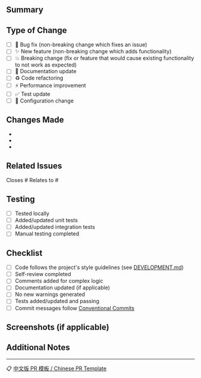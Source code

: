 ## Summary
<!-- Briefly describe what this PR does and why -->

## Type of Change
<!-- Mark the relevant option with an 'x' -->
- [ ] 🐛 Bug fix (non-breaking change which fixes an issue)
- [ ] ✨ New feature (non-breaking change which adds functionality)
- [ ] 💥 Breaking change (fix or feature that would cause existing functionality to not work as expected)
- [ ] 📝 Documentation update
- [ ] ♻️ Code refactoring
- [ ] ⚡ Performance improvement
- [ ] ✅ Test update
- [ ] 🔧 Configuration change

## Changes Made
<!-- List the specific changes in this PR -->
-
-
-

## Related Issues
<!-- Link to related issues using #issue_number -->
Closes #
Relates to #

## Testing
<!-- Describe the testing you've done -->
- [ ] Tested locally
- [ ] Added/updated unit tests
- [ ] Added/updated integration tests
- [ ] Manual testing completed

## Checklist
- [ ] Code follows the project's style guidelines (see [DEVELOPMENT.md](../DEVELOPMENT.md))
- [ ] Self-review completed
- [ ] Comments added for complex logic
- [ ] Documentation updated (if applicable)
- [ ] No new warnings generated
- [ ] Tests added/updated and passing
- [ ] Commit messages follow [Conventional Commits](https://www.conventionalcommits.org/)

## Screenshots (if applicable)
<!-- Add screenshots to demonstrate visual changes -->

## Additional Notes
<!-- Any additional information that reviewers should know -->

---
📋 [中文版 PR 模板 / Chinese PR Template](PULL_REQUEST_TEMPLATE/pull_request_template_zh-TW.md)
